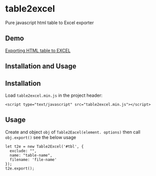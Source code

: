 # table2excel
Pure javascript html table to Excel exporter

## Demo
[Exporting HTML table to EXCEL](https://jsfiddle.net/masifi/c3gazmuq)

## Installation and Usage

Installation
------------
Load `table2excel.min.js` in the project header:
```
<script type="text/javascript" src="table2excel.min.js"></script>
```

Usage
-----
Create and object `obj` of `Table2Eacel(element. options)` then call `obj.export()`
see the below usage
```
let t2e = new Table2Excel('#tbl', {
  exclude: "",
  name: "table-name",
  filename: 'file-name'
});
t2e.export();
```
